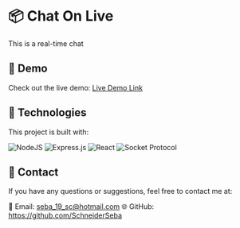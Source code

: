 # 📦 Chat On Live

This is a real-time chat

## 🚀 Demo

Check out the live demo: [Live Demo Link](https://your-demo-link.com)


## 🧰 Technologies

This project is built with:

![NodeJS](https://img.shields.io/badge/node.js-6DA55F?style=for-the-badge&logo=node.js&logoColor=white) 
![Express.js](https://img.shields.io/badge/express.js-%23404d59.svg?style=for-the-badge&logo=express&logoColor=%2361DAFB) 
![React](https://img.shields.io/badge/react-%2320232a.svg?style=for-the-badge&logo=react&logoColor=%2361DAFB) 
![Socket Protocol](https://img.shields.io/badge/Socket-Protocol-blue?style=flat-square)

## 📧 Contact

If you have any questions or suggestions, feel free to contact me at:

📧 Email: seba_19_sc@hotmail.com
🌐 GitHub: https://github.com/SchneiderSeba

